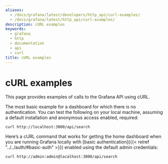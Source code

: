 ```yaml
---
aliases:
  - /docs/grafana/latest/developers/http_api/curl-examples/
  - /docs/grafana/latest/http_api/curl-examples/
description: cURL examples
keywords:
  - grafana
  - http
  - documentation
  - api
  - curl
title: cURL examples
---
```


# cURL examples

This page provides examples of calls to the Grafana API using cURL.

The most basic example for a dashboard for which there is no authentication. You can test the following on your local machine, assuming a default installation and anonymous access enabled, required:

```
curl http://localhost:3000/api/search
```

Here’s a cURL command that works for getting the home dashboard when you are running Grafana locally with [basic authentication]({{< relref "../../auth/#basic-auth" >}}) enabled using the default admin credentials:

```
curl http://admin:admin@localhost:3000/api/search
```
